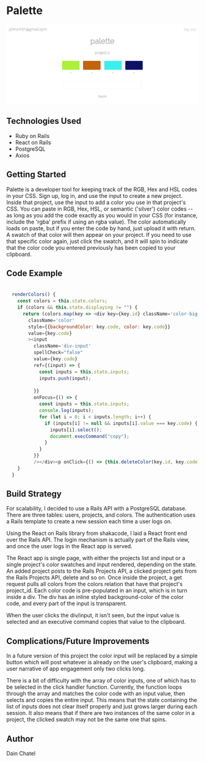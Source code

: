 # Palette


![Palette](/palscreen.png)

## Technologies Used
- Ruby on Rails
- React on Rails
- PostgreSQL
- Axios

## Getting Started

Palette is a developer tool for keeping track of the RGB, Hex and HSL codes in your CSS. Sign up, log in, and use the input to create a new project. Inside that project, use the input to add a color you use in that project's CSS. You can paste in RGB, Hex, HSL, or semantic ('silver') color codes -- as long as you add the code exactly as you would in your CSS (for instance, include the 'rgba' prefix if using an rgba value). The color automatically loads on paste, but if you enter the code by hand, just upload it with return. A swatch of that color will then appear on your project. If you need to use that specific color again, just click the swatch, and it will spin to indicate that the color code you entered previously has been copied to your clipboard. 

## Code Example

```javascript

  renderColors() {
    const colors = this.state.colors;
    if (colors && this.state.displaying != "") {
      return (colors.map(key => <div key={key.id} className='color-big'><div
        className='color'
        style={{backgroundColor: key.code, color: key.code}}
        value={key.code}
        ><input
          className='div-input'
          spellCheck="false"
          value={key.code}
          ref={(input) => {
            const inputs = this.state.inputs;
            inputs.push(input);

          }}
          onFocus={() => {
            const inputs = this.state.inputs;
            console.log(inputs);
            for (let i = 0; i < inputs.length; i++) {
              if (inputs[i] != null && inputs[i].value === key.code) {
                inputs[i].select();
                document.execCommand("copy");
              }
            }
          }}
          /></div><p onClick={() => {this.deleteColor(key.id, key.code)}} className='color-p'>x</p></div>))
    }
  }

```

## Build Strategy

For scalability, I decided to use a Rails API with a PostgreSQL database. There are three tables: users, projects, and colors. The authentication uses a Rails template to create a new session each time a user logs on. 

Using the React on Rails library from shakacode, I laid a React front end over the Rails API. The login mechanism is actually part of the Rails view, and once the user logs in the React app is served. 

The React app is single page, with either the projects list and input or a single project's color swatches and input rendered, depending on the state. An added project posts to the Rails Projects API, a clicked project gets from the Rails Projects API, delete and so on. Once inside the project, a get request pulls all colors from the colors relation that have that project's project_id. Each color code is pre-populated in an input, which is in turn inside a div. The div has an inline styled background-color of the color code, and every part of the input is transparent. 

When the user clicks the div/input, it isn't seen, but the input value is selected and an executive command copies that value to the clipboard. 

## Complications/Future Improvements

In a future version of this project the color input will be replaced by a simple button which will post whatever is already on the user's clipboard, making a user narrative of app engagement only two clicks long. 

There is a bit of difficulty with the array of color inputs, one of which has to be selected in the click handler function. Currently, the function loops through the array and matches the color code with an input value, then selects and copies the entire input. This means that the state containing the list of inputs does not clear itself properly and just grows larger during each session. It also means that if there are two instances of the same color in a project, the clicked swatch may not be the same one that spins. 

## Author

Dain Chatel 




